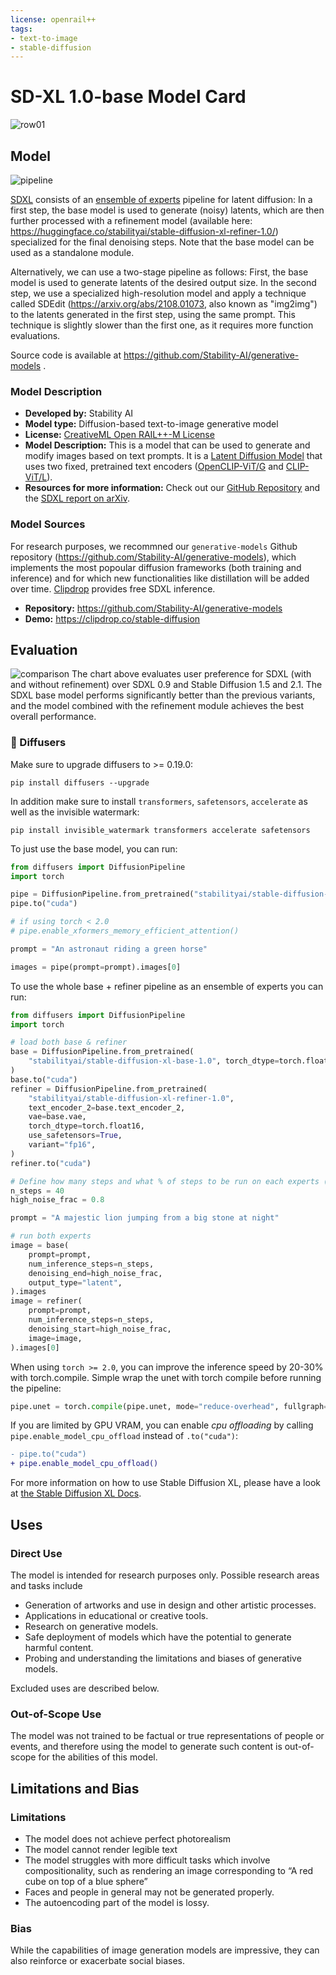 ```yaml
---
license: openrail++
tags:
- text-to-image
- stable-diffusion
---
```

# SD-XL 1.0-base Model Card
![row01](01.png)

## Model

![pipeline](pipeline.png)

[SDXL](https://arxiv.org/abs/2307.01952) consists of an [ensemble of experts](https://arxiv.org/abs/2211.01324) pipeline for latent diffusion: 
In a first step, the base model is used to generate (noisy) latents, 
which are then further processed with a refinement model (available here: https://huggingface.co/stabilityai/stable-diffusion-xl-refiner-1.0/) specialized for the final denoising steps.
Note that the base model can be used as a standalone module.

Alternatively, we can use a two-stage pipeline as follows: 
First, the base model is used to generate latents of the desired output size. 
In the second step, we use a specialized high-resolution model and apply a technique called SDEdit (https://arxiv.org/abs/2108.01073, also known as "img2img") 
to the latents generated in the first step, using the same prompt. This technique is slightly slower than the first one, as it requires more function evaluations.

Source code is available at https://github.com/Stability-AI/generative-models .

### Model Description

- **Developed by:** Stability AI
- **Model type:** Diffusion-based text-to-image generative model
- **License:** [CreativeML Open RAIL++-M License](https://huggingface.co/stabilityai/stable-diffusion-xl-base-1.0/blob/main/LICENSE.md)
- **Model Description:** This is a model that can be used to generate and modify images based on text prompts. It is a [Latent Diffusion Model](https://arxiv.org/abs/2112.10752) that uses two fixed, pretrained text encoders ([OpenCLIP-ViT/G](https://github.com/mlfoundations/open_clip) and [CLIP-ViT/L](https://github.com/openai/CLIP/tree/main)).
- **Resources for more information:** Check out our [GitHub Repository](https://github.com/Stability-AI/generative-models) and the [SDXL report on arXiv](https://arxiv.org/abs/2307.01952).

### Model Sources

For research purposes, we recommned our `generative-models` Github repository (https://github.com/Stability-AI/generative-models), which implements the most popoular diffusion frameworks (both training and inference) and for which new functionalities like distillation will be added over time.
[Clipdrop](https://clipdrop.co/stable-diffusion) provides free SDXL inference.

- **Repository:** https://github.com/Stability-AI/generative-models
- **Demo:** https://clipdrop.co/stable-diffusion


## Evaluation
![comparison](comparison.png)
The chart above evaluates user preference for SDXL (with and without refinement) over SDXL 0.9 and Stable Diffusion 1.5 and 2.1. 
The SDXL base model performs significantly better than the previous variants, and the model combined with the refinement module achieves the best overall performance.


### 🧨 Diffusers 

Make sure to upgrade diffusers to >= 0.19.0:
```
pip install diffusers --upgrade
```

In addition make sure to install `transformers`, `safetensors`, `accelerate` as well as the invisible watermark:
```
pip install invisible_watermark transformers accelerate safetensors
```

To just use the base model, you can run:

```py
from diffusers import DiffusionPipeline
import torch

pipe = DiffusionPipeline.from_pretrained("stabilityai/stable-diffusion-xl-base-1.0", torch_dtype=torch.float16, use_safetensors=True, variant="fp16")
pipe.to("cuda")

# if using torch < 2.0
# pipe.enable_xformers_memory_efficient_attention()

prompt = "An astronaut riding a green horse"

images = pipe(prompt=prompt).images[0]
```

To use the whole base + refiner pipeline as an ensemble of experts you can run:

```py
from diffusers import DiffusionPipeline
import torch

# load both base & refiner
base = DiffusionPipeline.from_pretrained(
    "stabilityai/stable-diffusion-xl-base-1.0", torch_dtype=torch.float16, variant="fp16", use_safetensors=True
)
base.to("cuda")
refiner = DiffusionPipeline.from_pretrained(
    "stabilityai/stable-diffusion-xl-refiner-1.0",
    text_encoder_2=base.text_encoder_2,
    vae=base.vae,
    torch_dtype=torch.float16,
    use_safetensors=True,
    variant="fp16",
)
refiner.to("cuda")

# Define how many steps and what % of steps to be run on each experts (80/20) here
n_steps = 40
high_noise_frac = 0.8

prompt = "A majestic lion jumping from a big stone at night"

# run both experts
image = base(
    prompt=prompt,
    num_inference_steps=n_steps,
    denoising_end=high_noise_frac,
    output_type="latent",
).images
image = refiner(
    prompt=prompt,
    num_inference_steps=n_steps,
    denoising_start=high_noise_frac,
    image=image,
).images[0]
```

When using `torch >= 2.0`, you can improve the inference speed by 20-30% with torch.compile. Simple wrap the unet with torch compile before running the pipeline:
```py
pipe.unet = torch.compile(pipe.unet, mode="reduce-overhead", fullgraph=True)
```

If you are limited by GPU VRAM, you can enable *cpu offloading* by calling `pipe.enable_model_cpu_offload`
instead of `.to("cuda")`:

```diff
- pipe.to("cuda")
+ pipe.enable_model_cpu_offload()
```

For more information on how to use Stable Diffusion XL, please have a look at [the Stable Diffusion XL Docs](https://huggingface.co/docs/diffusers/api/pipelines/stable_diffusion/stable_diffusion_xl).

## Uses

### Direct Use

The model is intended for research purposes only. Possible research areas and tasks include

- Generation of artworks and use in design and other artistic processes.
- Applications in educational or creative tools.
- Research on generative models.
- Safe deployment of models which have the potential to generate harmful content.
- Probing and understanding the limitations and biases of generative models.

Excluded uses are described below.

### Out-of-Scope Use

The model was not trained to be factual or true representations of people or events, and therefore using the model to generate such content is out-of-scope for the abilities of this model.

## Limitations and Bias

### Limitations

- The model does not achieve perfect photorealism
- The model cannot render legible text
- The model struggles with more difficult tasks which involve compositionality, such as rendering an image corresponding to “A red cube on top of a blue sphere”
- Faces and people in general may not be generated properly.
- The autoencoding part of the model is lossy.

### Bias
While the capabilities of image generation models are impressive, they can also reinforce or exacerbate social biases.